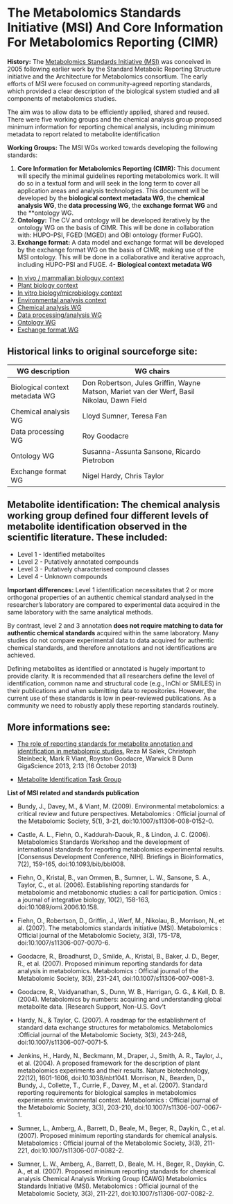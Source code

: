 
# The Metabolomics Standards Initiative (MSI) And Core Information For Metabolomics Reporting (CIMR)
 

**History:** The [Metabolomics Standards Initiative (MSI)](http://msi-workgroups.sourceforge.net) was conceived in 2005 following earlier work by the Standard Metabolic Reporting Structure initiative and the Architecture for Metabolomics consortium. The early efforts of MSI were focused on community-agreed reporting standards, which provided a clear description of the biological system studied and all components of metabolomics studies.

The aim was to allow data to be efficiently applied, shared and reused. There were five working groups and the chemical analysis group proposed minimum information for reporting chemical analysis, including minimum metadata to report related to metabolite identification

**Working Groups:** The MSI WGs worked towards developing the following standards: 

1. **Core Information for Metabolomics Reporting (CIMR):** This document will specify the minimal guidelines reporting metabolomics work. It will do so in a textual form and will seek in the long term to cover all application areas and analysis technologies. This document will be developed by the **biological context metadata WG**, the **chemical analysis WG**, the **data processing WG**, the **exchange format WG** and the **ontology WG.
2. **Ontology:** The CV and ontology will be developed iteratively by the ontology WG on the basis of CIMR. This will be done in collaboration with: HUPO-PSI, FGED (MGED) and OBI ontology (former FuGO).
3. **Exchange format:** A data model and exchange format will be developed by the exchange format WG on the basis of CIMR, making use of the MSI ontology. This will be done in a collaborative and iterative approach, including HUPO-PSI and FUGE. 
4- **Biological context metadata WG**
* [In vivo / mammalian biologuy context](https://github.com/MSI-Metabolomics-Standards-Initiative/CIMR/blob/master/cimr-invitro.pdf)
* [Plant biology context](https://github.com/MSI-Metabolomics-Standards-Initiative/CIMR/blob/master/cimr-plant.pdf)
* [In vitro biology/microbiology context](https://github.com/MSI-Metabolomics-Standards-Initiative/CIMR/blob/master/cimr-invitro.pdf)
* [Environmental analysis context](https://github.com/MSI-Metabolomics-Standards-Initiative/CIMR/blob/master/cimr-ECWSG_reporting_requirements_v1.pdf)
* [Chemical analysis WG](https://github.com/MSI-Metabolomics-Standards-Initiative/CIMR/blob/master/cimr-cag.pdf)
* [Data processing/analysis WG](https://github.com/MSI-Metabolomics-Standards-Initiative/CIMR/blob/master/cimr-DA%20standardsVer2.pdf)
* [Ontology WG](https://github.com/MSI-Metabolomics-Standards-Initiative/CIMR/blob/master/cimr-RoadmapOWG.pdf)
* [Exchange format WG](https://github.com/MSI-Metabolomics-Standards-Initiative/CIMR/blob/master/cimr-Exchange%20format%20WG.pdf)
 

## Historical links to original sourceforge site:

WG description|WG chairs
--------------|--------------
Biological context metadata WG|Don Robertson, Jules Griffin, Wayne Matson, Mariet van der Werf, Basil Nikolau, Dawn Field|
Chemical analysis WG|Lloyd Sumner, Teresa Fan
Data processing WG|Roy Goodacre
Ontology WG| Susanna-Assunta Sansone, Ricardo Pietrobon
Exchange format WG| Nigel Hardy, Chris Taylor


## Metabolite identification: The chemical analysis working group defined four different levels of metabolite identification observed in the scientific literature. These included:

* Level 1 - Identified metabolites
* Level 2 - Putatively annotated compounds
* Level 3 - Putatively characterised compound classes
* Level 4 - Unknown compounds
 
**Important differences:** Level 1 identification necessitates that 2 or more orthogonal properties of an authentic chemical standard analysed in the researcher’s laboratory are compared to experimental data acquired in the same laboratory with the same analytical methods.

By contrast, level 2 and 3 annotation **does not require matching to data for authentic chemical standards** acquired within the same laboratory. Many studies do not compare experimental data to data acquired for authentic chemical standards, and therefore annotations and not identifications are achieved.

Defining metabolites as identified or annotated is hugely important to provide clarity. It is recommended that all researchers define the level of identification, common name and structural code (e.g., InChI or SMILES) in their publications and when submitting data to repositories. However, the current use of these standards is low in peer-reviewed publications. As a community we need to robustly apply these reporting standards routinely.

## More informations see:

* [The role of reporting standards for metabolite annotation and identification in metabolomic studies.](https://academic.oup.com/gigascience/article/2/1/2047-217X-2-13/2656130) Reza M Salek, Christoph Steinbeck, Mark R Viant, Royston Goodacre, Warwick B Dunn GigaScience 2013, 2:13 (16 October 2013)

* [Metabolite Identification Task Group](http://metabolomicssociety.org/board/scientific-task-groups/metabolite-identification-task-group)

**List of MSI related and standards publication**

* Bundy, J., Davey, M., & Viant, M. (2009). Environmental metabolomics: a critical review and future perspectives. Metabolomics : Official journal of the Metabolomic Society, 5(1), 3-21, doi:10.1007/s11306-008-0152-0.

* Castle, A. L., Fiehn, O., Kaddurah-Daouk, R., & Lindon, J. C. (2006). Metabolomics Standards Workshop and the development of international standards for reporting metabolomics experimental results. [Consensus Development Conference, NIH]. Briefings in Bioinformatics, 7(2), 159-165, doi:10.1093/bib/bbl008.

* Fiehn, O., Kristal, B., van Ommen, B., Sumner, L. W., Sansone, S. A., Taylor, C., et al. (2006). Establishing reporting standards for metabolomic and metabonomic studies: a call for participation. Omics : a journal of integrative biology, 10(2), 158-163, doi:10.1089/omi.2006.10.158.

* Fiehn, O., Robertson, D., Griffin, J., Werf, M., Nikolau, B., Morrison, N., et al. (2007). The metabolomics standards initiative (MSI). Metabolomics : Official journal of the Metabolomic Society, 3(3), 175-178, doi:10.1007/s11306-007-0070-6.

* Goodacre, R., Broadhurst, D., Smilde, A., Kristal, B., Baker, J. D., Beger, R., et al. (2007). Proposed minimum reporting standards for data analysis in metabolomics. Metabolomics : Official journal of the Metabolomic Society, 3(3), 231-241, doi:10.1007/s11306-007-0081-3.

* Goodacre, R., Vaidyanathan, S., Dunn, W. B., Harrigan, G. G., & Kell, D. B. (2004). Metabolomics by numbers: acquiring and understanding global metabolite data. [Research Support, Non-U.S. Gov't

* Hardy, N., & Taylor, C. (2007). A roadmap for the establishment of standard data exchange structures for metabolomics. Metabolomics :Official journal of the Metabolomic Society, 3(3), 243-248, doi:10.1007/s11306-007-0071-5.

* Jenkins, H., Hardy, N., Beckmann, M., Draper, J., Smith, A. R., Taylor, J., et al. (2004). A proposed framework for the description of plant metabolomics experiments and their results. Nature biotechnology, 22(12), 1601-1606, doi:10.1038/nbt1041.
Morrison, N., Bearden, D., Bundy, J., Collette, T., Currie, F., Davey, M., et al. (2007). Standard reporting requirements for biological samples in metabolomics experiments: environmental context. Metabolomics : Official journal of the Metabolomic Society, 3(3), 203-210, doi:10.1007/s11306-007-0067-1.

* Sumner, L., Amberg, A., Barrett, D., Beale, M., Beger, R., Daykin, C., et al. (2007). Proposed minimum reporting standards for chemical analysis. Metabolomics : Official journal of the Metabolomic Society, 3(3), 211-221, doi:10.1007/s11306-007-0082-2.

* Sumner, L. W., Amberg, A., Barrett, D., Beale, M. H., Beger, R., Daykin, C. A., et al. (2007). Proposed minimum reporting standards for chemical analysis Chemical Analysis Working Group (CAWG) Metabolomics Standards Initiative (MSI). Metabolomics : Official journal of the Metabolomic Society, 3(3), 211-221, doi:10.1007/s11306-007-0082-2.
